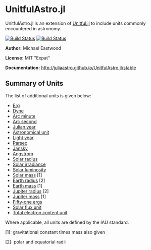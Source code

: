 # UnitfulAstro.jl

UnitfulAstro.jl is an extension of [Unitful.jl](https://github.com/ajkeller34/Unitful.jl) to include
units commonly encountered in astronomy.

[![Build Status](https://travis-ci.org/JuliaAstro/UnitfulAstro.jl.svg?branch=master)](https://travis-ci.org/JuliaAstro/UnitfulAstro.jl)
[![Build Status](https://ci.appveyor.com/api/projects/status/9tgicxbo6ud533hp/branch/master?svg=true)](https://ci.appveyor.com/project/mweastwood/unitfulastro-jl/branch/master)

**Author:** Michael Eastwood

**License:** MIT "Expat"

**Documentation:** http://juliaastro.github.io/UnitfulAstro.jl/stable

## Summary of Units

The list of additional units is given below:

* [Erg](https://en.wikipedia.org/wiki/Erg)
* [Dyne](https://en.wikipedia.org/wiki/Dyne)
* [Arc minute](https://en.wikipedia.org/wiki/Minute_and_second_of_arc)
* [Arc second](https://en.wikipedia.org/wiki/Minute_and_second_of_arc)
* [Julian year](https://en.wikipedia.org/wiki/Julian_year_%28astronomy%29)
* [Astronomical unit](https://en.wikipedia.org/wiki/Astronomical_unit)
* [Light year](https://en.wikipedia.org/wiki/Light-year)
* [Parsec](https://en.wikipedia.org/wiki/Parsec)
* [Jansky](https://en.wikipedia.org/wiki/Jansky)
* [Angstrom](https://en.wikipedia.org/wiki/%C3%85ngstr%C3%B6m)
* [Solar radius](https://en.wikipedia.org/wiki/Solar_radius)
* [Solar irradiance](https://en.wikipedia.org/wiki/Solar_irradiance)
* [Solar luminosity](https://en.wikipedia.org/wiki/Solar_luminosity)
* [Solar mass](https://en.wikipedia.org/wiki/Solar_mass) [1]
* [Earth radius](https://en.wikipedia.org/wiki/Earth_radius) [2]
* [Earth mass](https://en.wikipedia.org/wiki/Earth_mass) [1]
* [Jupiter radius](https://en.wikipedia.org/wiki/Jupiter_radius) [2]
* [Jupiter mass](https://en.wikipedia.org/wiki/Jupiter_mass) [1]
* [Fifty-one ergs](https://en.wikipedia.org/wiki/Foe_%28unit%29)
* [Solar flux unit](https://en.wikipedia.org/wiki/Solar_flux_unit)
* [Total electron content unit](http://www.swpc.noaa.gov/phenomena/total-electron-content)

Where applicable, all units are defined by the IAU standard.

[1]: gravitational constant times mass also given

[2]: polar and equatorial radii

